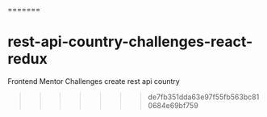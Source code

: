 =======
# rest-api-country-challenges-react-redux
Frontend Mentor Challenges create rest api country
>>>>>>> de7fb351dda63e97f55fb563bc810684e69bf759
